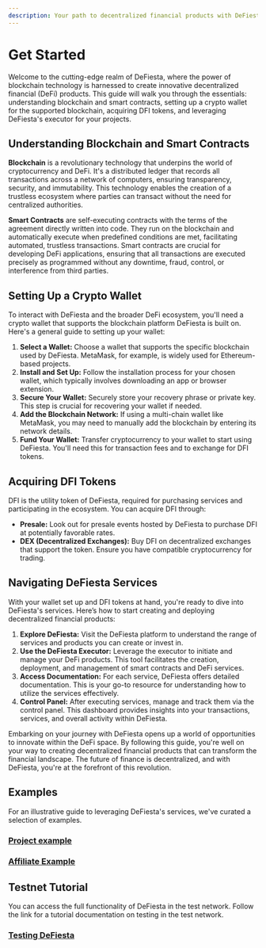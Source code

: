 ```yaml
---
description: Your path to decentralized financial products with DeFiesta
---
```


# Get Started

Welcome to the cutting-edge realm of DeFiesta, where the power of blockchain technology is harnessed to create innovative decentralized financial (DeFi) products. This guide will walk you through the essentials: understanding blockchain and smart contracts, setting up a crypto wallet for the supported blockchain, acquiring DFI tokens, and leveraging DeFiesta's executor for your projects.

## Understanding Blockchain and Smart Contracts

**Blockchain** is a revolutionary technology that underpins the world of cryptocurrency and DeFi. It's a distributed ledger that records all transactions across a network of computers, ensuring transparency, security, and immutability. This technology enables the creation of a trustless ecosystem where parties can transact without the need for centralized authorities.

**Smart Contracts** are self-executing contracts with the terms of the agreement directly written into code. They run on the blockchain and automatically execute when predefined conditions are met, facilitating automated, trustless transactions. Smart contracts are crucial for developing DeFi applications, ensuring that all transactions are executed precisely as programmed without any downtime, fraud, control, or interference from third parties.

## Setting Up a Crypto Wallet

To interact with DeFiesta and the broader DeFi ecosystem, you'll need a crypto wallet that supports the blockchain platform DeFiesta is built on. Here's a general guide to setting up your wallet:

1. **Select a Wallet:** Choose a wallet that supports the specific blockchain used by DeFiesta. MetaMask, for example, is widely used for Ethereum-based projects.
2. **Install and Set Up:** Follow the installation process for your chosen wallet, which typically involves downloading an app or browser extension.
3. **Secure Your Wallet:** Securely store your recovery phrase or private key. This step is crucial for recovering your wallet if needed.
4. **Add the Blockchain Network:** If using a multi-chain wallet like MetaMask, you may need to manually add the blockchain by entering its network details.
5. **Fund Your Wallet:** Transfer cryptocurrency to your wallet to start using DeFiesta. You'll need this for transaction fees and to exchange for DFI tokens.

## Acquiring DFI Tokens

DFI is the utility token of DeFiesta, required for purchasing services and participating in the ecosystem. You can acquire DFI through:

* **Presale:** Look out for presale events hosted by DeFiesta to purchase DFI at potentially favorable rates.
* **DEX (Decentralized Exchanges):** Buy DFI on decentralized exchanges that support the token. Ensure you have compatible cryptocurrency for trading.

## Navigating DeFiesta Services

With your wallet set up and DFI tokens at hand, you're ready to dive into DeFiesta's services. Here’s how to start creating and deploying decentralized financial products:

1. **Explore DeFiesta:** Visit the DeFiesta platform to understand the range of services and products you can create or invest in.
2. **Use the DeFiesta Executor:** Leverage the executor to initiate and manage your DeFi products. This tool facilitates the creation, deployment, and management of smart contracts and DeFi services.
3. **Access Documentation:** For each service, DeFiesta offers detailed documentation. This is your go-to resource for understanding how to utilize the services effectively.
4. **Control Panel:** After executing services, manage and track them via the control panel. This dashboard provides insights into your transactions, services, and overall activity within DeFiesta.

Embarking on your journey with DeFiesta opens up a world of opportunities to innovate within the DeFi space. By following this guide, you're well on your way to creating decentralized financial products that can transform the financial landscape. The future of finance is decentralized, and with DeFiesta, you're at the forefront of this revolution.

## Examples

For an illustrative guide to leveraging DeFiesta's services, we've curated a selection of examples.

### [Project example](project-example.md)

### [Affiliate Example](affiliate-example.md)

## Testnet Tutorial

You can access the full functionality of DeFiesta in the test network. Follow the link for a tutorial documentation on testing in the test network.

### [Testing DeFiesta](testnet-tutorial.md)
